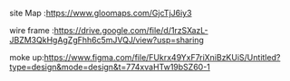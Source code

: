 site Map :https://www.gloomaps.com/GjcTjJ6iy3

wire frame :https://drive.google.com/file/d/1rzSXazL-JBZM3QkHgAgZgFhh6c5mJVQJ/view?usp=sharing

moke up:https://www.figma.com/file/FUkrx49YxF7riXniBzKUiS/Untitled?type=design&mode=design&t=774xvaHTw19bSZ60-1
